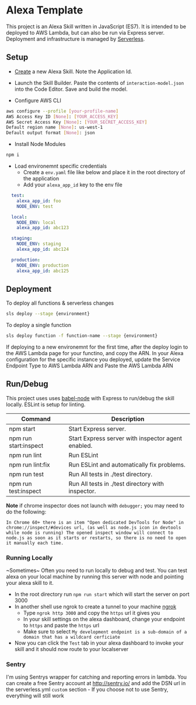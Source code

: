 # Alexa Template

This project is an Alexa Skill written in JavaScript (ES7). It is intended to be deployed to AWS Lambda, but can also be run via Express server. Deployment and infrastructure is managed by [Serverless](https://serverless.com).

## Setup

* [Create](https://developer.amazon.com/edw/home.html#/skills) a new Alexa Skill. Note the Application Id.

* Launch the Skill Builder. Paste the contents of `interaction-model.json` into the Code Editor. Save and build the model.

* Configure AWS CLI

 ```bash
 aws configure --profile [your-profile-name]
 AWS Access Key ID [None]: [YOUR_ACCESS_KEY]
 AWS Secret Access Key [None]: [YOUR_SECRET_ACCESS_KEY]
 Default region name [None]: us-west-1
 Default output format [None]: json
 ```

* Install Node Modules

 ```bash
 npm i
 ```

* Load environemnt specific credentials
  * Create a `env.yaml` file like below and place it in the root directory of the application
  * Add your `alexa_app_id` key to the env file
```yaml
  test:
    alexa_app_id: foo
    NODE_ENV: test

  local:
    NODE_ENV: local
    alexa_app_id: abc123

  staging:
    NODE_ENV: staging
    alexa_app_id: abc124

  production:
    NODE_ENV: production
    alexa_app_id: abc125
```
## Deployment
To deploy all functions & serverless changes
 ```bash
 sls deploy --stage {environment}
 ```

To deploy a single function
 ```bash
 sls deploy function -f function-name --stage {environment}
 ```

If deploying to a new environemnt for the first time, after the deploy login to the AWS Lambda page for your functino, and copy the ARN. In your Alexa configuration for the specific instance you deployed, update the Service Endpoint Type to AWS Lambda ARN and Paste the AWS Lambda ARN

## Run/Debug

This project uses uses [babel-node](https://babeljs.io/docs/usage/cli/#babel-node) with Express to run/debug the skill locally. ESLint is setup for linting.

| Command               | Description                                         |
|-----------------------|-----------------------------------------------------|
| npm start             | Start Express server.                               |
| npm run start:inspect | Start Express server with inspector agent enabled.  |
| npm run lint          | Run ESLint                                          |
| npm run lint:fix      | Run ESLint and automatically fix problems.          |
| npm run test          | Run All tests in ./test directory.                  |
| npm run test:inspect  | Run All tests in ./test directory with inspector.   |


**Note** if chrome inspector does not launch with `debugger;` you may need to do the following:
```
In Chrome 60+ there is an item "Open dedicated DevTools for Node" in chrome://inspect/#devices url, (as well as node.js icon in devtools while node is running) The opened inspect window will connect to node.js as soon as it starts or restarts, so there is no need to open it manually each time.
```

### Running Locally
  ~Sometimes~ Often you need to run locally to debug and test. You can test alexa on your local machine by running this server with node and pointing your alexa skill to it.
   - In the root directory run `npm run start` which will start the server on port 3000
   - In another shell use ngrok to create a tunnel to your machine [ngrok](https://ngrok.com/)
     - Type `ngrok http 3000` and copy the `https` url it gives you
     - In your skill settings on the alexa dashboard, change your endpoint to `https` and paste the `https` url
     - Make sure to select `My development endpoint is a sub-domain of a domain that has a wildcard cerficiate`
  - Now you can click the `Test` tab in your alexa dashboard to invoke your skill and it should now route to your localserver

### Sentry
  I'm using Sentrys wrapper for catching and reporting errors in lambda. You can create a free Sentry account at http://sentry.io/ and add the DSN url in the serverless.yml `custom` section - If you choose not to use Sentry, everything will still work
